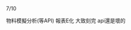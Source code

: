 7/10
<!-- Leetcode刷題數  總刷33題 今天刷了3題-->

<!-- 第一個專案 5/28 合約管理(完成--已上正式機)-->
<!-- 第二個專案 -->物料模擬分析(等API)
<!-- 第三個專案 6/18 excelE化(Z_生管_00料品基本資料_V1.0)(完成--已上正式機) -->
<!-- 第四個專案 6/24 excelE化(Z_物控_01料品領料數量_V1.2)(完成--已上正式機) -->
<!-- 第五個專案 excel E 化(Z_倉庫_03料品庫存現況查詢_V1.0)(完成--已上測試機) -->
<!-- 第六個專案 標準工時 E 化(完成--已上測試機)-->
<!-- 第七個專案 -->報表E化 大致刻完 api還是壞的
<!-- 第八個專案 資材料況表 刻圖中 -->


<!-- 自學進度 -->
<!--刷題  提取字符串 str.substring(indexStart[, indexEnd]) -->
<!-- 學習sass scss 會使用 -->